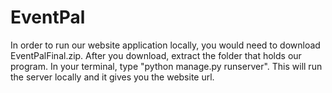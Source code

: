 # EventPal

In order to run our website application locally, you would need to download EventPalFinal.zip.
After you download, extract the folder that holds our program.
In your terminal, type "python manage.py runserver".
This will run the server locally and it gives you the website url.
